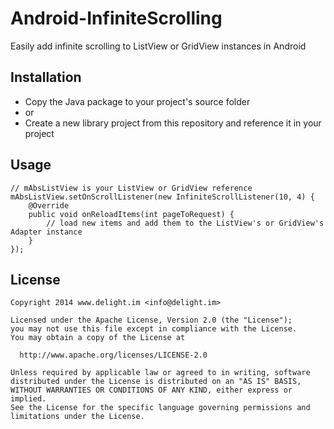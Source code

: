 # Android-InfiniteScrolling

Easily add infinite scrolling to ListView or GridView instances in Android

## Installation

 * Copy the Java package to your project's source folder
 * or
 * Create a new library project from this repository and reference it in your project

## Usage

```
// mAbsListView is your ListView or GridView reference
mAbsListView.setOnScrollListener(new InfiniteScrollListener(10, 4) {
	@Override
	public void onReloadItems(int pageToRequest) {
		// load new items and add them to the ListView's or GridView's Adapter instance
	}
});
```

## License

```
Copyright 2014 www.delight.im <info@delight.im>

Licensed under the Apache License, Version 2.0 (the "License");
you may not use this file except in compliance with the License.
You may obtain a copy of the License at

  http://www.apache.org/licenses/LICENSE-2.0

Unless required by applicable law or agreed to in writing, software
distributed under the License is distributed on an "AS IS" BASIS,
WITHOUT WARRANTIES OR CONDITIONS OF ANY KIND, either express or implied.
See the License for the specific language governing permissions and
limitations under the License.
```